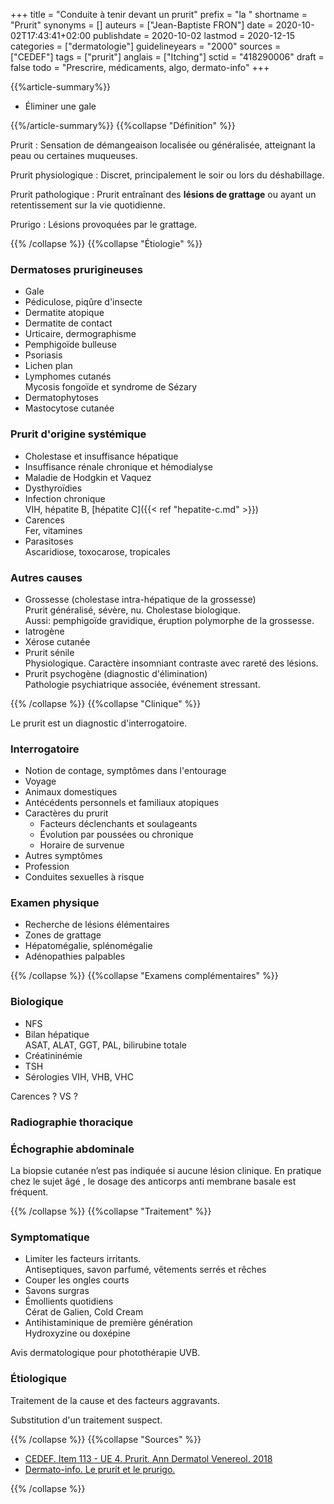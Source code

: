 +++
title = "Conduite à tenir devant un prurit"
prefix = "la "
shortname = "Prurit"
synonyms = []
auteurs = ["Jean-Baptiste FRON"]
date = 2020-10-02T17:43:41+02:00
publishdate = 2020-10-02
lastmod = 2020-12-15
categories = ["dermatologie"]
guidelineyears = "2000"
sources = ["CEDEF"]
tags = ["prurit"]
anglais = ["Itching"]
sctid = "418290006"
draft = false
todo = "Prescrire, médicaments, algo, dermato-info"
+++

{{%article-summary%}}

- Éliminer une gale

{{%/article-summary%}}
{{%collapse "Définition" %}}

Prurit
: Sensation de démangeaison localisée ou généralisée, atteignant la peau ou certaines muqueuses.

Prurit physiologique
: Discret, principalement le soir ou lors du déshabillage.

Prurit pathologique
: Prurit entraînant des **lésions de grattage** ou ayant un retentissement sur la vie quotidienne.

Prurigo
: Lésions provoquées par le grattage.

{{% /collapse %}}
{{%collapse "Étiologie" %}}

### Dermatoses prurigineuses

- Gale
- Pédiculose, piqûre d'insecte
- Dermatite atopique
- Dermatite de contact
- Urticaire, dermographisme
- Pemphigoïde bulleuse
- Psoriasis
- Lichen plan
- Lymphomes cutanés  
Mycosis fongoïde et syndrome de Sézary
- Dermatophytoses
- Mastocytose cutanée

### Prurit d'origine systémique

- Cholestase et insuffisance hépatique
- Insuffisance rénale chronique et hémodialyse
- Maladie de Hodgkin et Vaquez
- Dysthyroïdies
- Infection chronique  
VIH, hépatite B, [hépatite C]({{< ref "hepatite-c.md" >}})
- Carences  
Fer, vitamines
- Parasitoses  
Ascaridiose, toxocarose, tropicales

### Autres causes

- Grossesse (cholestase intra-hépatique de la grossesse)  
Prurit généralisé, sévère, nu. Cholestase biologique.  
Aussi: pemphigoïde gravidique, éruption polymorphe de la grossesse.
- Iatrogène
- Xérose cutanée
- Prurit sénile  
Physiologique. Caractère insomniant contraste avec rareté des lésions.
- Prurit psychogène (diagnostic d'élimination)  
Pathologie psychiatrique associée, événement stressant.

{{% /collapse %}}
{{%collapse "Clinique" %}}

Le prurit est un diagnostic d'interrogatoire.

### Interrogatoire

- Notion de contage, symptômes dans l'entourage
- Voyage
- Animaux domestiques
- Antécédents personnels et familiaux atopiques
- Caractères du prurit
  - Facteurs déclenchants et soulageants
  - Évolution par poussées ou chronique
  - Horaire de survenue
- Autres symptômes
- Profession
- Conduites sexuelles à risque

### Examen physique

- Recherche de lésions élémentaires
- Zones de grattage
- Hépatomégalie, splénomégalie
- Adénopathies palpables

{{% /collapse %}}
{{%collapse "Examens complémentaires" %}}

### Biologique

- NFS
- Bilan hépatique  
ASAT, ALAT, GGT, PAL, bilirubine totale
- Créatininémie
- TSH
- Sérologies VIH, VHB, VHC

Carences ? VS ?

### Radiographie thoracique

### Échographie abdominale

La biopsie cutanée n’est pas indiquée si aucune lésion clinique. En pratique chez le sujet âgé , le dosage des anticorps anti membrane basale est fréquent. 

{{% /collapse %}}
{{%collapse "Traitement" %}}

### Symptomatique

- Limiter les facteurs irritants.  
Antiseptiques, savon parfumé, vêtements serrés et rêches
- Couper les ongles courts
- Savons surgras
- Émollients quotidiens  
Cérat de Galien, Cold Cream
- Antihistaminique de première génération  
Hydroxyzine ou doxépine

Avis dermatologique pour photothérapie UVB.

### Étiologique

Traitement de la cause et des facteurs aggravants.

Substitution d'un traitement suspect.

{{% /collapse %}}
{{%collapse "Sources" %}}

- [CEDEF. Item 113 - UE 4. Prurit. Ann Dermatol Venereol. 2018](https://document.cedef.org/enseignement/em-consulte/2017/pdf/ANNDER-2481.pdf)
- [Dermato-info. Le prurit et le prurigo.](https://dermato-info.fr/fr/les-maladies-de-la-peau/le-prurit-et-le-prurigo)

{{% /collapse %}}
